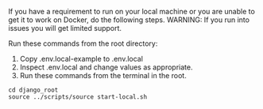 If you have a requirement to run on your local machine or you are unable to get it to work on
Docker, do the following steps.  WARNING: If you run into issues you will get limited support.

Run these commands from the root directory:
1. Copy .env.local-example to .env.local
2. Inspect .env.local and change values as appropriate.
3. Run these commands from the terminal in the root.
```
cd django_root
source ../scripts/source start-local.sh
```
